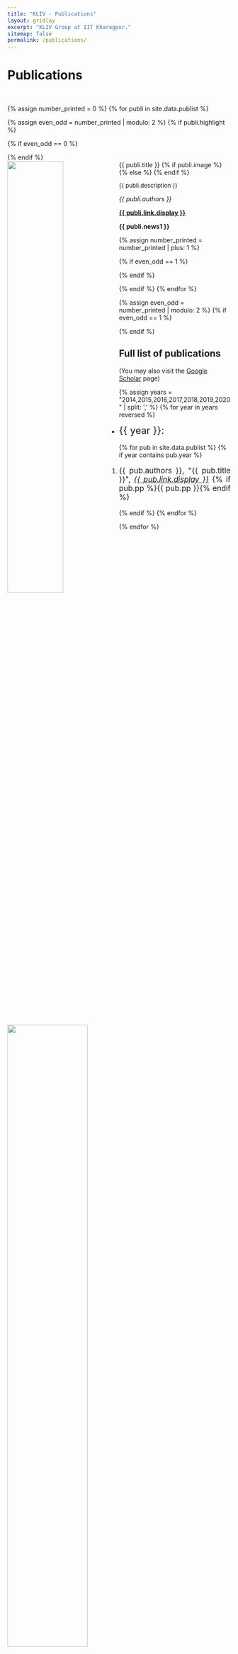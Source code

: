 ```yaml
---
title: "KLIV - Publications"
layout: gridlay
excerpt: "KLIV Group at IIT Kharagpur."
sitemap: false
permalink: /publications/
---
```



# Publications

<br>

{% assign number_printed = 0 %}
{% for publi in site.data.publist %}

{% assign even_odd = number_printed | modulo: 2 %}
{% if publi.highlight %}

{% if even_odd == 0 %}
<div class="row">
{% endif %}

<div class="col-sm-6 clearfix">
 <div class="well">
  <pubtit>{{ publi.title }}</pubtit>
  {% if publi.image %}
  <img src="{{ site.url }}{{ site.baseurl }}/images/pubpic/{{ publi.image }}" class="img-responsive" width="50%" style="float: left" />
  {% else %}
  <img src="{{ site.url }}{{ site.baseurl }}/images/pubpic/default.png" class="img-responsive" width="60%" style="float: left" />
  {% endif %}
  <p style="font-size: 13px; text-align: justify;">{{ publi.description }}</p>
  <p><em>{{ publi.authors }}</em></p>
  <p><strong><a href="{{ publi.link.url }}">{{ publi.link.display }}</a></strong></p>
  <p class="text-danger"><strong> {{ publi.news1 }}</strong></p>
 </div>
</div>

{% assign number_printed = number_printed | plus: 1 %}

{% if even_odd == 1 %}
</div>
{% endif %}

{% endif %}
{% endfor %}

{% assign even_odd = number_printed | modulo: 2 %}
{% if even_odd == 1 %}
</div>
{% endif %}

## Full list of publications
(You may also visit the [Google Scholar](https://scholar.google.com/citations?user=x-0vLSsAAAAJ&hl=en) page)

{% assign years = "2014,2015,2016,2017,2018,2019,2020" | split: ',' %}
{% for year in years reversed %}
<ul>
  <li> <div style="font-size: 22px;">{{ year }}: </div> <br>
    <ol>
        {% for pub in site.data.publist %}
        {% if year contains pub.year %}
            <li>
                <p style="font-size: 17px; text-align: justify;">
                {{ pub.authors }}, "{{ pub.title }}", <a href="{{ pub.link.url }}" target="_blank"><i>{{ pub.link.display }}</i></a> {% if pub.pp %}{{ pub.pp }}{% endif %}
                </p>
            </li>
        {% endif %}
        {% endfor %}
    </ol>
  </li>
</ul>
{% endfor %}

<p> &nbsp; </p>
